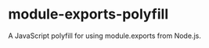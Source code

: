 module-exports-polyfill
=======================

A JavaScript polyfill for using module.exports from Node.js.
